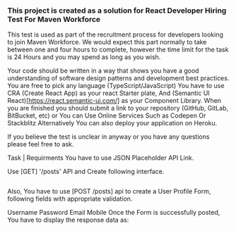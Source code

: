 ### This project is created as a solution for React Developer Hiring Test For Maven Workforce

This test is used as part of the recruitment process for developers looking to join Maven Workforce. We would expect this part normally to take between one and four hours to complete, however the time limit for the task is 24 Hours and you may spend as long as you wish.

Your code should be written in a way that shows you have a good understanding of software design patterns and development best practices. You are free to pick any language (TypeScript/JavaScript) You have to use CRA (Create React App) as your react Starter plate, And (Semantic UI React)[https://react.semantic-ui.com/] as your Component Library. When you are finished you should submit a link to your repository (GitHub, GitLab, BitBucket, etc) or You can Use Online Services Such as Codepen Or Stackblitz Alternatively You can also deploy your application on Heroku.

If you believe the test is unclear in anyway or you have any questions please feel free to ask.

Task | Requirments
You have to use JSON Placeholder API Link.

Use [GET] '/posts' API and Create following interface.

<image here>

Also, You have to use [POST	/posts] api to create a User Profile Form, following fields with appropriate validation.

Username
Password
Email
Mobile
Once the Form is successfully posted, You have to display the response data as:

<image here>